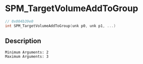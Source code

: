 # SPM_TargetVolumeAddToGroup
```c
// 0x004b39e0
int SPM_TargetVolumeAddToGroup(unk p0, unk p1, ...)
```
## Description
```
Minimum Arguments: 2
Maximum Arguments: 3
```
